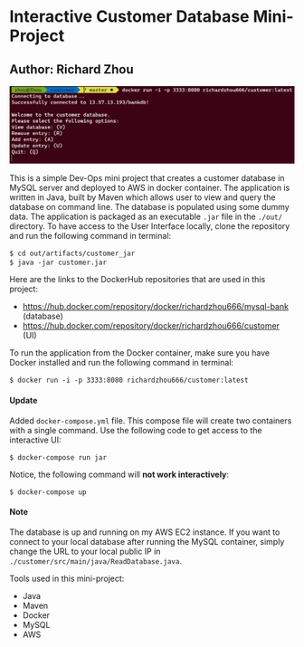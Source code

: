 # Interactive Customer Database Mini-Project
## Author: Richard Zhou  

![demo](demo.png)

This is a simple Dev-Ops mini project that creates a customer database in MySQL server and deployed to AWS in docker container. The application is written in Java, built by Maven which allows user to view and query the database on command line. The database is populated using some dummy data. The application is packaged as an executable `.jar` file in the `./out/` directory. To have access to the User Interface locally, clone the repository and run the following command in terminal: 

```
$ cd out/artifacts/customer_jar
$ java -jar customer.jar
```

Here are the links to the DockerHub repositories that are used in this project:  
* https://hub.docker.com/repository/docker/richardzhou666/mysql-bank (database)
* https://hub.docker.com/repository/docker/richardzhou666/customer (UI)

To run the application from the Docker container, make sure you have Docker installed and run the following command in terminal:

```
$ docker run -i -p 3333:8080 richardzhou666/customer:latest
```

#### Update
Added `docker-compose.yml` file. This compose file will create two containers with a single command. Use the following code to get access to the interactive UI:

```
$ docker-compose run jar
```

Notice, the following command will **not work interactively**:

```
$ docker-compose up
```

#### Note
The database is up and running on my AWS EC2 instance. If you want to connect to your local database after running the MySQL container, simply change the URL to your local public IP in `./customer/src/main/java/ReadDatabase.java`.

Tools used in this mini-project:
* Java
* Maven
* Docker
* MySQL
* AWS 